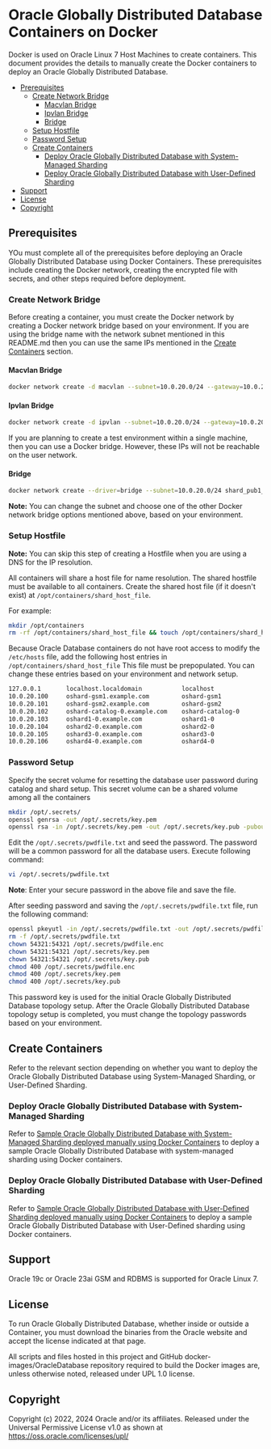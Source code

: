 # Oracle Globally Distributed Database Containers on Docker

Docker is used on Oracle Linux 7 Host Machines to create containers. This document provides the details to manually create the Docker containers to deploy an Oracle Globally Distributed Database.

- [Prerequisites](#prerequisites)
  - [Create Network Bridge](#create-network-bridge)
    - [Macvlan Bridge](#macvlan-bridge)
    - [Ipvlan Bridge](#ipvlan-bridge)
    - [Bridge](#bridge)
  - [Setup Hostfile](#setup-hostfile)
  - [Password Setup](#password-setup)
  - [Create Containers](#create-containers)
    - [Deploy Oracle Globally Distributed Database with System-Managed Sharding](#deploy-oracle-globally-distributed-database-with-system-managed-sharding)
    - [Deploy Oracle Globally Distributed Database with User-Defined Sharding](#deploy-oracle-globally-distributed-database-with-user-defined-sharding)
- [Support](#support)
- [License](#license)
- [Copyright](#copyright)



## Prerequisites

YOu must complete all of the prerequisites before deploying an Oracle Globally Distributed Database using Docker Containers. These prerequisites include creating the Docker network, creating the encrypted file with secrets, and other steps required before deployment. 


### Create Network Bridge

Before creating a container, you must create the Docker network by creating a Docker network bridge based on your environment. If you are using the bridge name with the network subnet mentioned in this README.md then you can use the same IPs mentioned in the [Create Containers](#create-containers) section.

#### Macvlan Bridge

```bash
docker network create -d macvlan --subnet=10.0.20.0/24 --gateway=10.0.20.1 -o parent=ens5 shard_pub1_nw
```

#### Ipvlan Bridge

```bash
docker network create -d ipvlan --subnet=10.0.20.0/24 --gateway=10.0.20.1 -o parent=ens5 shard_pub1_nw
```

If you are planning to create a test environment within a single machine, then you can use a Docker bridge. However, these IPs will not be reachable on the user network.

#### Bridge

```bash
docker network create --driver=bridge --subnet=10.0.20.0/24 shard_pub1_nw
```

**Note:** You can change the subnet and choose one of the other Docker network bridge options mentioned above, based on your environment.

### Setup Hostfile

**Note:** You can skip this step of creating a Hostfile when you are using a DNS for the IP resolution.

All containers will share a host file for name resolution. The shared hostfile must be available to all containers. Create the shared host file (if it doesn't exist) at `/opt/containers/shard_host_file`.

For example:

```bash
mkdir /opt/containers
rm -rf /opt/containers/shard_host_file && touch /opt/containers/shard_host_file
```

Because Oracle Database containers do not have root access to modify the `/etc/hosts` file, add the following host entries in `/opt/containers/shard_host_file` This file must be prepopulated. You can change these entries based on your environment and network setup.

```bash
127.0.0.1       localhost.localdomain           localhost
10.0.20.100     oshard-gsm1.example.com         oshard-gsm1
10.0.20.101     oshard-gsm2.example.com         oshard-gsm2
10.0.20.102     oshard-catalog-0.example.com    oshard-catalog-0
10.0.20.103     oshard1-0.example.com           oshard1-0
10.0.20.104     oshard2-0.example.com           oshard2-0
10.0.20.105     oshard3-0.example.com           oshard3-0
10.0.20.106     oshard4-0.example.com           oshard4-0
```

### Password Setup

Specify the secret volume for resetting the database user password during catalog and shard setup. This secret volume can be a shared volume among all the containers

```bash
mkdir /opt/.secrets/
openssl genrsa -out /opt/.secrets/key.pem
openssl rsa -in /opt/.secrets/key.pem -out /opt/.secrets/key.pub -pubout
```

Edit the `/opt/.secrets/pwdfile.txt` and seed the password. The password will be a common password for all the database users. Execute following command:

```bash
vi /opt/.secrets/pwdfile.txt
```

**Note**: Enter your secure password in the above file and save the file.

After seeding password and saving the `/opt/.secrets/pwdfile.txt` file, run the following command:
```bash
openssl pkeyutl -in /opt/.secrets/pwdfile.txt -out /opt/.secrets/pwdfile.enc -pubin -inkey /opt/.secrets/key.pub -encrypt
rm -f /opt/.secrets/pwdfile.txt
chown 54321:54321 /opt/.secrets/pwdfile.enc
chown 54321:54321 /opt/.secrets/key.pem
chown 54321:54321 /opt/.secrets/key.pub
chmod 400 /opt/.secrets/pwdfile.enc
chmod 400 /opt/.secrets/key.pem
chmod 400 /opt/.secrets/key.pub
```

This password key is used for the initial Oracle Globally Distributed Database topology setup. After the Oracle Globally Distributed Database topology setup is completed, you must change the topology passwords based on your environment.

## Create Containers

Refer to the relevant section depending on whether you want to deploy the Oracle Globally Distributed Database using System-Managed Sharding, or User-Defined Sharding.

### Deploy Oracle Globally Distributed Database with System-Managed Sharding

Refer to [Sample Oracle Globally Distributed Database with System-Managed Sharding deployed manually using Docker Containers](./docker-sharded-database-with-system-sharding.md) to deploy a sample Oracle Globally Distributed Database with system-managed sharding using Docker containers.

### Deploy Oracle Globally Distributed Database with User-Defined Sharding

Refer to [Sample Oracle Globally Distributed Database with User-Defined Sharding deployed manually using Docker Containers](./docker-sharded-database-with-user-defined-sharding.md) to deploy a sample Oracle Globally Distributed Database with User-Defined sharding using Docker containers.


## Support

Oracle 19c or Oracle 23ai GSM and RDBMS is supported for Oracle Linux 7.

## License

To run Oracle Globally Distributed Database, whether inside or outside a Container, you must download the binaries from the Oracle website and accept the license indicated at that page.

All scripts and files hosted in this project and GitHub docker-images/OracleDatabase repository required to build the Docker images are, unless otherwise noted, released under UPL 1.0 license.

## Copyright

Copyright (c) 2022, 2024 Oracle and/or its affiliates.
Released under the Universal Permissive License v1.0 as shown at https://oss.oracle.com/licenses/upl/
